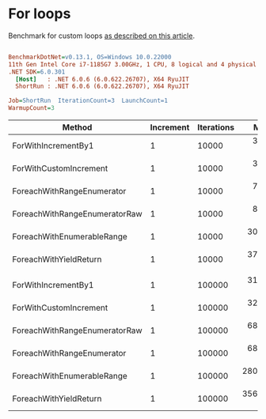 ﻿# For loops

Benchmark for custom loops [as described on this article](https://habr.com/en/post/575916/).

``` ini

BenchmarkDotNet=v0.13.1, OS=Windows 10.0.22000
11th Gen Intel Core i7-1185G7 3.00GHz, 1 CPU, 8 logical and 4 physical cores
.NET SDK=6.0.301
  [Host]   : .NET 6.0.6 (6.0.622.26707), X64 RyuJIT
  ShortRun : .NET 6.0.6 (6.0.622.26707), X64 RyuJIT

Job=ShortRun  IterationCount=3  LaunchCount=1  
WarmupCount=3  

```
|                        Method | Increment | Iterations |       Mean |       Error |    StdDev |    StdErr |        Min |         Q1 |     Median |         Q3 |        Max |      Op/s | Ratio | RatioSD | Allocated |
|------------------------------ |---------- |----------- |-----------:|------------:|----------:|----------:|-----------:|-----------:|-----------:|-----------:|-----------:|----------:|------:|--------:|----------:|
|           ForWithIncrementBy1 |         1 |      10000 |   3.300 μs |   1.9406 μs | 0.1064 μs | 0.0614 μs |   3.195 μs |   3.246 μs |   3.297 μs |   3.353 μs |   3.408 μs | 303,000.5 |  1.00 |    0.00 |         - |
|        ForWithCustomIncrement |         1 |      10000 |   3.308 μs |   0.7863 μs | 0.0431 μs | 0.0249 μs |   3.259 μs |   3.292 μs |   3.326 μs |   3.333 μs |   3.339 μs | 302,301.9 |  1.00 |    0.02 |         - |
|    ForeachWithRangeEnumerator |         1 |      10000 |   7.262 μs |  12.9376 μs | 0.7092 μs | 0.4094 μs |   6.491 μs |   6.950 μs |   7.409 μs |   7.647 μs |   7.886 μs | 137,707.9 |  2.20 |    0.15 |         - |
| ForeachWithRangeEnumeratorRaw |         1 |      10000 |   8.010 μs |   8.7427 μs | 0.4792 μs | 0.2767 μs |   7.460 μs |   7.846 μs |   8.232 μs |   8.285 μs |   8.338 μs | 124,844.3 |  2.43 |    0.16 |         - |
|    ForeachWithEnumerableRange |         1 |      10000 |  30.803 μs |  11.6870 μs | 0.6406 μs | 0.3699 μs |  30.260 μs |  30.450 μs |  30.641 μs |  31.075 μs |  31.509 μs |  32,464.1 |  9.34 |    0.12 |      40 B |
|        ForeachWithYieldReturn |         1 |      10000 |  37.753 μs |  16.1337 μs | 0.8843 μs | 0.5106 μs |  37.179 μs |  37.244 μs |  37.309 μs |  38.040 μs |  38.772 μs |  26,487.7 | 11.45 |    0.61 |      56 B |
|                               |           |            |            |             |           |           |            |            |            |            |            |           |       |         |           |
|           ForWithIncrementBy1 |         1 |     100000 |  31.064 μs |   2.9602 μs | 0.1623 μs | 0.0937 μs |  30.957 μs |  30.971 μs |  30.984 μs |  31.117 μs |  31.251 μs |  32,191.5 |  1.00 |    0.00 |         - |
|        ForWithCustomIncrement |         1 |     100000 |  32.417 μs |   3.3435 μs | 0.1833 μs | 0.1058 μs |  32.222 μs |  32.333 μs |  32.444 μs |  32.515 μs |  32.586 μs |  30,847.6 |  1.04 |    0.01 |         - |
| ForeachWithRangeEnumeratorRaw |         1 |     100000 |  68.108 μs |  21.0577 μs | 1.1542 μs | 0.6664 μs |  67.297 μs |  67.447 μs |  67.596 μs |  68.513 μs |  69.429 μs |  14,682.6 |  2.19 |    0.04 |         - |
|    ForeachWithRangeEnumerator |         1 |     100000 |  68.904 μs |  30.5868 μs | 1.6766 μs | 0.9680 μs |  66.968 μs |  68.413 μs |  69.857 μs |  69.872 μs |  69.887 μs |  14,512.9 |  2.22 |    0.05 |         - |
|    ForeachWithEnumerableRange |         1 |     100000 | 280.593 μs | 101.4231 μs | 5.5593 μs | 3.2097 μs | 275.083 μs | 277.789 μs | 280.495 μs | 283.348 μs | 286.201 μs |   3,563.9 |  9.03 |    0.19 |      40 B |
|        ForeachWithYieldReturn |         1 |     100000 | 356.093 μs |  56.5279 μs | 3.0985 μs | 1.7889 μs | 352.649 μs | 354.814 μs | 356.979 μs | 357.816 μs | 358.653 μs |   2,808.3 | 11.46 |    0.16 |      56 B |
